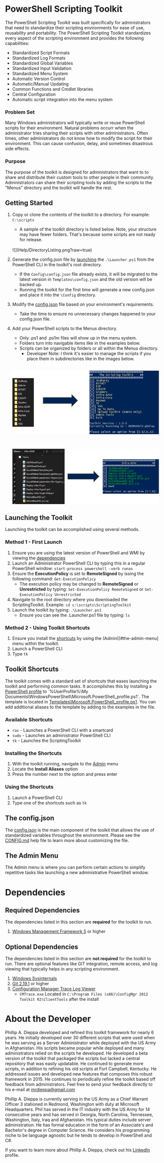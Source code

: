 # PowerShell Scripting Toolkit
The PowerShell Scripting Toolkit was built specifically for administrators that need to standardize their scripting environments for ease of use, reusability and portability. The PowerShell Scripting Toolkit standardizes every aspect of the scripting environment and provides the following capabilities:<br />
* Standardized Script Formats
* Standardized Log Formats
* Standardized Global Variables
* Standardized Input Validation
* Standardized Menu System
* Automatic Version Control
* Automatic/Manual Updating
* Common Functions and Cmdlet libraries
* Central Configuration
* Automatic script integration into the menu system

### Problem Set
Many Windows administrators will typically write or reuse PowerShell scripts for their environment. Natural problems occurr when the administrator tries sharing their scripts with other administrators. Often times, other administrators do not know how to modify the script for their environment. This can cause confusion, delay, and sometimes disastrous side effects. 

### Purpose
The purpose of the toolkit is designed for administrators that want to to share and distribute their custom tools to other people in their community. Administrators can share their scripting tools by adding the scripts to the "Menus" directory and the toolkit will handle the rest.

## Getting Started

1. Copy or clone the contents of the toolkit to a directory. For example: `C:\scripts`
   - A sample of the toolkit directory is listed below. Note, your structure may have fewer folders. That's because some scripts are not ready for release.
    <br />
    ![](Help/DirectoryListing.png?raw=true)
    
2. Generate the config.json file by [launching](#launching-the-toolkit) the `.\Launcher.ps1` from the PowerShell CLI in the toolkit's root directory. 
   - If the `Config\config.json` file already exists, it will be migrated to the latest version in `Templates\config.json` and the old version will be backed up.
   - Running the toolkit for the first time will generate a new config.json and place it into the `\Config` directory. 

3. Modify the [config.json](#the-config.json) file based on your environment's requirements.
   - Take the time to ensure no unnecessary changes happened to your config.json file.

4. Add your PowerShell scripts to the Menus directory.
   - Only .ps1 and .ps1m files will show up in the menu system.
   - Folders turn into navigable items like in the examples below.   
   - Scripts can be organized by folders or all within the Menus directory.
     - Developer Note: I think it's easier to manage the scripts if you place them in subdirectories like in the images below.

   <br />

   ![](Help/DirectoryToMenu.png?raw=false)

   
   <br />

   ![](Help/ScriptToMenu.png?raw=false)

   

## Launching the Toolkit
Launching the toolkit can be accomplished using several methods.

### Method 1 - First Launch
1. Ensure you are using the latest version of PowerShell and WMI by viewing the [dependencies](#dependencies)
2. Launch an Administrator PowerShell CLI by typing this in a regular PowerShell window: `start-process powershell -verb runas`
3. Ensure the **ExecutionPolicy** is set to **RemoteSigned** by issing the following command: `Get-ExecutionPolicy`
   - The execution policy may be changed to **RemoteSigned** or **Unrestricted** by typing: `Set-ExecutionPolicy RemoteSigned` or `Set-ExecutionPolicy Unrestricted`
4. Navigate to the root directory where you downloaded the ScriptingToolkit. Example: `cd c:\scripts\ScriptingToolkit`
5. Launch the toolkit by typing: `.\Launcher.ps1`
   - Ensure you can see the .Launcher.ps1 file by typing: `ls`

### Method 2 - Using Toolkit Shortcuts
1. Ensure you install the [shortcuts](#toolkit-shortcuts) by using the (Admin)[#the-admin-menu] menu within the toolkit.
2. Launch a PowerShell CLI
3. Type `tk`

## Toolkit Shortcuts
The toolkit comes with a standard set of shortcuts that eases launching the toolkit and performing common tasks. It accomplishes this by installing a [PowerShell profile](https://technet.microsoft.com/en-us/library/bb613488(v=vs.85).aspx) to `%UserProfile%\My Documents\WindowsPowerShell\Microsoft.PowerShell_profile.ps1`. The template is located in [Templates\Microsoft.PowerShell_profile.ps1](Templates\Microsoft.PowerShell_profile.ps1). You can add additional aliases to the template by adding to the examples in the file.

### Available Shortcuts
* `ras` - Launches a PowerShell CLI with a smartcard
* `sudo` - Launches an administrator PowerShell CLI
* `tk` - Launches the ScriptingToolkit

### Installing the Shortcuts
1. With the toolkit running, navigate to the [Admin](#the-admin-menu) menu
2. Locate the **Install Aliases** option
3. Press the number next to the option and press enter

### Using the Shortcuts
1. Launch a PowerShell CLI
2. Type one of the shortcuts such as `tk`

## The config.json
The [config.json](Templates\config.json) is the main component of the toolkit that allows the use of standardized variables throughout the environment. Please see the [CONFIG.md](Templates\CONFIG.md) help file to learn more about customizing the file.

## The Admin Menu
The Admin menu is where you can perform certain actions to simplify repetitive tasks like launching a new administrative PowerShell window.

# Dependencies

## Required Dependencies
The dependencies listed in this section are **required** for the toolkit to run.
1. [Windows Management Framework 5](https://www.microsoft.com/en-us/download/details.aspx?id=54616) or higher

## Optional Dependencies
The dependencies listed in this section are **not required** for the toolkit to run. There are optional features like GIT integration, remote access, and log viewing that typically helps in any scripting environment.
1. [Windows Sysinternals](https://technet.microsoft.com/en-us/sysinternals/dd443648.aspx)
2. [Git 2.19.1](https://git-scm.com/downloads) or higher
3. [Configuration Manager Trace Log Viewer](https://www.microsoft.com/en-us/download/details.aspx?id=50012)
   - `CMTrace.exe` Located in `C:\Program Files (x86)\ConfigMgr 2012 Toolkit R2\ClientTools` after the install

# About the Developer
Phillip A. Dieppa developed and refined this toolkit framework for nearly 6 years. He initially developed over 30 different scripts that were used when he was serving as a Server Administrator while deployed with the US Army in Afghanistan. His scripts became popular while deployed and many administrators relied on the scripts he developed. He developed a beta version of the toolkit that packaged the scripts but lacked a central repository that was easily updatable. He continued to generate more scripts, in addition to refining his old scripts at Fort Campbell, Kentucky. He addressed issues and developed new features that composes this robust framework in 2015. He continues to periodically refine the toolkit based off feedback from administrators. Feel free to send your feedback directly to his e-mail at mrdieppa@gmail.com 

Phillip A. Dieppa is currently serving in the US Army as a Chief Warrant Officer 3 stationed in Redmond, Washington with duty at Microsoft Headquarters. Phil has served in the IT industry with the US Army for 14 consecutive years and has served in Georgia, North Carolina, Tennessee, Washington, Italy, Iraq and Afghanistan. His typical duties include server administration. He has formal education in the form of an Associate's and Bachelor's degree in Computer Science. He considers his programming niche to be language agnostic but he tends to develop in PowerShell and C#.

If you want to learn more about Phillip A. Dieppa, check out his [LinkedIn](https://www.linkedin.com/in/phillipdieppa/) profile. 